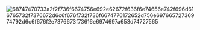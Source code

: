 ![68747470733a2f2f736f6674756e692e62672f636f6e74656e742f696d616765732f7376672d6c6f676f732f736f6674776172652d756e69766572736974792d6c6f676f2e7376673f73616e6974697a653d74727565](https://github.com/user-attachments/assets/67587bc4-a28c-4d61-9531-418d6da49641)

